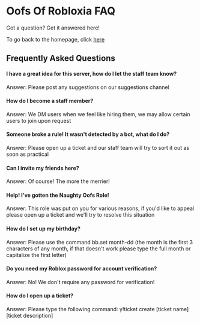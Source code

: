 <h1>Oofs Of Robloxia FAQ</h1>
<p>Got a question? Get it answered here!</p>
To go back to the homepage, click <a href="https://youthfultvman101.github.io/Home/">here</a>

<h2>Frequently Asked Questions</h2>

<h4>I have a great idea for this server, how do I let the staff team know?</h4>
Answer: Please post any suggestions on our suggestions channel

<h4>How do I become a staff member?</h4>
Answer: We DM users when we feel like hiring them, we may allow certain users to join upon request

<h4>Someone broke a rule! It wasn't detected by a bot, what do I do?</h4>
Answer: Please open up a ticket and our staff team will try to sort it out as soon as practical

<h4>Can I invite my friends here?</h4>
Answer: Of course! The more the merrier!

<h4>Help! I've gotten the Naughty Oofs Role!</h4>
Answer: This role was put on you for various reasons, if you'd like to appeal please open up a ticket and we'll try to resolve this situation

<h4>How do I set up my birthday?</h4>
Answer: Please use the command bb.set month-dd (the month is the first 3 characters of any month, if that doesn't work please type the full month or capitalize the first letter)

<h4>Do you need my Roblox password for account verification?</h4>
Answer: No! We don't require any password for verification!

<h4>How do I open up a ticket?</h4>
Answer: Please type the following command: y!ticket create [ticket name] [ticket description]

